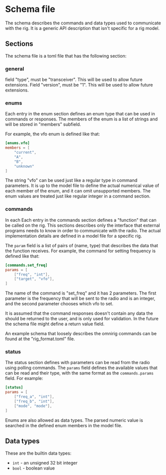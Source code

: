 # Schema file
The schema describes the commands and data types used to communicate with the rig.
It is a generic API description that isn't specific for a rig model.

## Sections
The schema file is a toml file that has the following section:

### general
field "type", must be "transceiver". This will be used to allow future extensions.
Field "version", must be "1". This will be used to allow future extensions.

### enums
Each entry in the enum section defines an enum type that can be used in commands or responses.
The members of the enum is a list of strings and will be stored in "members" subfield.

For example, the vfo enum is defined like that:
```toml
[enums.vfo]
members = [
    "current",
    "A",
    "B",
    "unknown"
]
```

The string "vfo" can be used just like a regular type in command parameters.
It is up to the model file to define the actual numerical value of each member of the enum,
and it can omit unsupported members. The enum values are treated just like regular integer in a command section.

### commands
In each Each entry in the commands section defines a "function" that can be called on the rig.
This sections describes only the interface that external programs needs to know in order to communicate
with the radio. The actual implementation details are defined in a model file for a specific rig.

The `param` field is a list of pairs of (name, type) that describes the data that the function receives.
For example, the command for setting frequency is defined like that:
```toml
[commands.set_freq]
params = [
    ["freq", "int"],
    ["target", "vfo"],
]
```
The name of the command is "set_freq" and it has 2 parameters.
The first parameter is the frequency that will be sent to the radio and is an integer,
and the second parameter chooses which vfo to set.

It is assumed that the command responses doesn't contain any data the should be returned to the user,
and is only used for validation. In the future the schema file might define a return value field.

An example schema that loosely describes the omnirig commands can be found at the "rig_format.toml" file.

### status
The status section defines with parameters can be read from the radio using polling commands.
The `params` field defines the available values that can be read and their type,
with the same format as the `commands.params` field. For example:

```toml
[status]
params = [
    ["freq_a", "int"],
    ["freq_b", "int"],
    ["mode", "mode"],
]
```

Enums are also allowed as data types.
The parsed numeric value is searched in the defined enum members in the model file.

## Data types
These are the builtin data types:
  * `int` - an unsigned 32 bit integer
  * `bool` - boolean value
